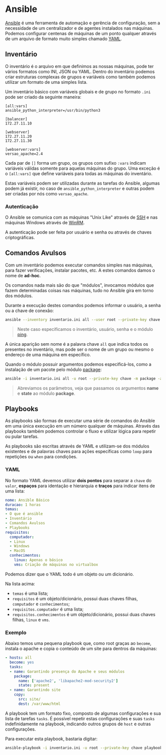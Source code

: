 # Ansible

[Ansible](https://www.ansible.com/) é uma ferramenta de automação e gerência de configuração, sem a necessidade de um centralizador e de agentes instalados nas máquinas.
Podemos configurar centenas de máquinas de um ponto qualquer através de um arquivo de formato muito simples chamado [YAML](https://pt.wikipedia.org/wiki/YAML).

## Inventário

O inventário é o arquivo em que definimos as nossas máquinas, pode ter vários formatos como INI, JSON ou YAML.
Dentro do inventário podemos criar estruturas complexas de grupos e variáveis como também podemos utilizar um formato de uma simples lista.

Um inventário básico com variáveis globais e de grupo no formato `.ini` pode ser criado da seguinte maneira:

```
[all:vars]
ansible_python_interpreter=/usr/bin/python3

[balancer]
172.27.11.10

[webserver]
172.27.11.20
172.27.11.30

[webserver:vars]
versao_apache=2.4
```

Cada par de `[]` forma um grupo, os grupos com sufixo `:vars` indicam variáveis válidas somente para aquelas máquinas do grupo. Uma exceção é o `[all:vars]` que define variáveis para todas as máquinas do inventário.

Estas variáveis podem ser utilizadas durante as tarefas do Ansible, algumas podem já existir, no caso de `ansible_python_interpreter` e outras podem ser criadas por nós como `versao_apache`.

### Autenticação

O Ansible se comunica com as máquinas "Unix Like" através de [SSH](https://pt.wikipedia.org/wiki/Secure_Shell) e nas máquinas Windows através de [WinRM](https://docs.ansible.com/ansible/latest/user_guide/windows_winrm.html).

A autenticação pode ser feita por usuário e senha ou através de chaves criptográficas.

## Comandos Avulsos

Com um inventário podemos executar comandos simples nas máquinas, para fazer verificações, instalar pacotes, etc. A estes comandos damos o nome de **ad-hoc**.

Os comandos nada mais são do que "módulos", invocamos módulos que fazem determinadas coisas nas máquinas, tudo no Ansible gira em torno dos módulos.

Durante a execução destes comandos podemos informar o usuário, a senha ou a chave de conexão:

```bash
ansible --inventory inventario.ini all --user root --private-key chave --module ping
```

> Neste caso especificamos o inventário, usuário, senha e o módulo [ping](https://docs.ansible.com/ansible/latest/collections/ansible/builtin/ping_module.html).

A única aparição sem nome é a palavra chave `all` que indica todos os presentes no inventário, mas pode ser o nome de um grupo ou mesmo o endereço de uma máquina em específico.

Quando o módulo possuir argumentos podemos especificá-los, como a instalação de um pacote pelo módulo [package](https://docs.ansible.com/ansible/latest/collections/ansible/builtin/package_module.html):

```bash
ansible -i inventario.ini all -u root --private-key chave -m package -a 'name=htop state=present'
```

> Abreviamos os parâmetros, veja que passamos os argumentos **name** e **state** ao módulo **package**.

## Playbooks

As playbooks são formas de executar uma série de comandos do Ansible em uma única execução em um número qualquer de máquinas. Através das playbooks também podemos controlar o fluxo e utilizar lógica para repetir ou pular tarefas.

As playbooks são escritas através de YAML e utilizam-se dos módulos existentes e de palavras chaves para ações específicas como `loop` para repetições ou `when` para condições.

### YAML

No formato YAML devemos utilizar **dois pontos** para separar a `chave` do `valor`, **espaços** para identação e hierarquia e **traços** para indicar itens de uma lista:

```yml
nome: Ansible Básico
duracao: 1 horas
temas:
- O que é ansible
- Inventário
- Comandos Avulsos
- Playbooks
requisitos:
  computador:
  - Linux
  - Windows
  - MacOS
  conhecimentos:
    linux: Apenas o básico
    vms: Criação de máquinas no virtualbox
```

Podemos dizer que o YAML todo é um objeto ou um dicionário.

Na lista acima:

- `temas` é uma lista;
- `requisitos` é um objeto/dicionário, possui duas chaves filhas, `computador` e `conhecimentos`;
- `requisitos.computador` é uma lista;
- `requisitos.conhecimentos` é um objeto/dicionário, possui duas chaves filhas, `linux` e `vms`.

### Exemplo

Abaixo temos uma pequena playbook que, como root graças ao `become`, instala o apache e copia o conteúdo de um site para dentros da máquinas:

```yml
- hosts: all
  become: yes
  tasks:
  - name: Garantindo presença do Apache e seus módulos
    package:
      name: ['apache2', 'libapache2-mod-security2']
      state: present
  - name: Garantindo site
    copy:
      src: site/
      dest: /var/www/html
```

A playbook tem um formato fixo, composto de algumas configurações e sua lista de tarefas `tasks`. É possível repetir estas configurações e suas `tasks` indefinidamente na playbook, indicando outros grupos de `host` e outras configurações.

Para executar esta playbook, bastaria digitar:

```bash
ansible-playbook -i inventario.ini -u root --private-key chave playbook.yml
```
